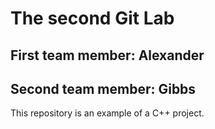 # The second Git Lab
## First team member: Alexander
## Second team member: Gibbs
This repository is an example of a C++ project.
